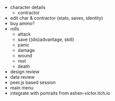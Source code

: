- character details
  - contractor
- edit char & contractor (stats, saves, identity)
- buy ammo?
- rolls
  - attack
  - save ((dis)advantage, skill)
  - panic
  - damage
  - wound
  - rest
  - death
- design review
- data review
- peer.js based session
- main menu
- integrate with portraits from ashen-victor.itch.io